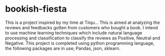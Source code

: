 # bookish-fiesta
This is a project inspired by my time at Tiiqu...
This is aimed at analyzing the reviews and feedbacks gotten from customers who bought a book. I intend to use machine learning techniques which include natural language processing and classification to classify the reviews as Positive, Neutral and Negative. 
This project is completed using python programming language, the following packages are in use; Pandas, json, sklearn. 

